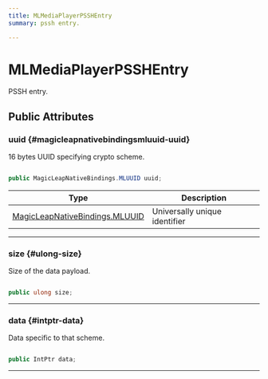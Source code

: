 ```yaml
---
title: MLMediaPlayerPSSHEntry
summary: pssh entry. 

---
```


# MLMediaPlayerPSSHEntry




PSSH entry.   





## Public Attributes

### uuid {#magicleapnativebindingsmluuid-uuid}

16 bytes UUID specifying crypto scheme. 

```csharp

public MagicLeapNativeBindings.MLUUID uuid;

```

| Type | Description  | 
|--|--|
| [MagicLeapNativeBindings.MLUUID](/unity-api/api/UnityEngine.XR.MagicLeap.Native/MagicLeapNativeBindings/UnityEngine.XR.MagicLeap.Native.MagicLeapNativeBindings.MLUUID.md) | Universally unique identifier  |





-----------

### size {#ulong-size}

Size of the data payload. 

```csharp

public ulong size;

```






-----------

### data {#intptr-data}

Data specific to that scheme. 

```csharp

public IntPtr data;

```






-----------

